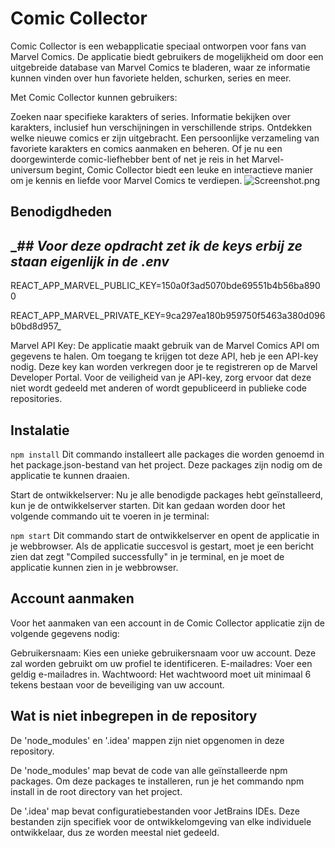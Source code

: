 # Comic Collector

Comic Collector is een webapplicatie speciaal ontworpen voor fans van Marvel Comics. De applicatie biedt gebruikers de mogelijkheid om door een uitgebreide database van Marvel Comics te bladeren, waar ze informatie kunnen vinden over hun favoriete helden, schurken, series en meer.

Met Comic Collector kunnen gebruikers:

Zoeken naar specifieke karakters of series.
Informatie bekijken over karakters, inclusief hun verschijningen in verschillende strips.
Ontdekken welke nieuwe comics er zijn uitgebracht.
Een persoonlijke verzameling van favoriete karakters en comics aanmaken en beheren.
Of je nu een doorgewinterde comic-liefhebber bent of net je reis in het Marvel-universum begint, Comic Collector biedt een leuke en interactieve manier om je kennis en liefde voor Marvel Comics te verdiepen.
![Screenshot.png](..%2F..%2FDesktop%2FEindopdracht%20Superhelden%2FFinal%2FScreenshot.png)
## Benodigdheden

## __## Voor deze opdracht zet ik de keys erbij ze staan eigenlijk in de .env_

REACT_APP_MARVEL_PUBLIC_KEY=150a0f3ad5070bde69551b4b56ba8900

REACT_APP_MARVEL_PRIVATE_KEY=9ca297ea180b959750f5463a380d096b0bd8d957_

Marvel API Key: De applicatie maakt gebruik van de Marvel Comics API om gegevens te halen. Om toegang te krijgen tot deze API, heb je een API-key nodig. Deze key kan worden verkregen door je te registreren op de Marvel Developer Portal. Voor de veiligheid van je API-key, zorg ervoor dat deze niet wordt gedeeld met anderen of wordt gepubliceerd in publieke code repositories.

## Instalatie

`npm install`
Dit commando installeert alle packages die worden genoemd in het package.json-bestand van het project. Deze packages zijn nodig om de applicatie te kunnen draaien.

Start de ontwikkelserver: Nu je alle benodigde packages hebt geïnstalleerd, kun je de ontwikkelserver starten. Dit kan gedaan worden door het volgende commando uit te voeren in je terminal:

`npm start`
Dit commando start de ontwikkelserver en opent de applicatie in je webbrowser. Als de applicatie succesvol is gestart, moet je een bericht zien dat zegt "Compiled successfully" in je terminal, en je moet de applicatie kunnen zien in je webbrowser.

## Account aanmaken

Voor het aanmaken van een account in de Comic Collector applicatie zijn de volgende gegevens nodig:

Gebruikersnaam: Kies een unieke gebruikersnaam voor uw account. Deze zal worden gebruikt om uw profiel te identificeren.
E-mailadres: Voer een geldig e-mailadres in.
Wachtwoord: Het wachtwoord moet uit minimaal 6 tekens bestaan voor de beveiliging van uw account.

## Wat is niet inbegrepen in de repository

De 'node_modules' en '.idea' mappen zijn niet opgenomen in deze repository.

De 'node_modules' map bevat de code van alle geïnstalleerde npm packages. Om deze packages te installeren, run je het commando npm install in de root directory van het project.

De '.idea' map bevat configuratiebestanden voor JetBrains IDEs. Deze bestanden zijn specifiek voor de ontwikkelomgeving van elke individuele ontwikkelaar, dus ze worden meestal niet gedeeld.
